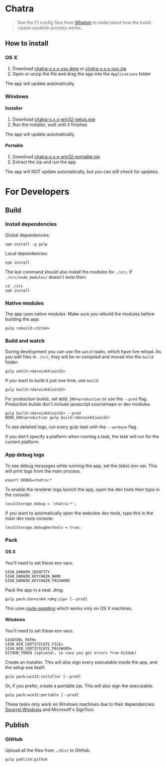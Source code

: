 # Chatra

> See the CI config files from [Whatsie](https://github.com/Aluxian/Whatsie) to understand how the build->pack->publish process works.

## How to install

### OS X

1. Download [chatra-x.x.x-osx.dmg][LR] or [chatra-x.x.x-osx.zip][LR]
2. Open or unzip the file and drag the app into the `Applications` folder

The app will update automatically.

### Windows

#### Installer

1. Download [chatra-x.x.x-win32-setup.exe][LR]
2. Run the installer, wait until it finishes

The app will update automatically.

#### Portable

1. Download [chatra-x.x.x-win32-portable.zip][LR]
2. Extract the zip and run the app

The app will NOT update automatically, but you can still check for updates.

# For Developers

## Build

### Install dependencies

Global dependencies:

```
npm install -g gulp
```

Local dependencies:

```
npm install
```

The last command should also install the modules for `./src`. If `./src/node_modules/` doesn't exist then:

```
cd ./src
npm install
```

### Native modules

The app uses native modules. Make sure you rebuild the modules before building the app:

```
gulp rebuild:<32|64>
```

### Build and watch

During development you can use the `watch` tasks, which have live reload. As you edit files in `./src`, they will be re-compiled and moved into the `build` folder:

```
gulp watch:<darwin64|win32>
```

If you want to build it just one time, use `build`:

```
gulp build:<darwin64|win32>
```

For production builds, set `NODE_ENV=production` or use the `--prod` flag. Production builds don't include javascript sourcemaps or dev modules.

```
gulp build:<darwin64|win32> --prod
NODE_ENV=production gulp build:<darwin64|win32>
```

To see detailed logs, run every gulp task with the `--verbose` flag.

If you don't specify a platform when running a task, the task will run for the current platform.

### App debug logs

To see debug messages while running the app, set the `DEBUG` env var. This will print logs from the main process.

```
export DEBUG=chatra:*
```

To enable the renderer logs launch the app, open the dev tools then type in the console:

```
localStorage.debug = 'chatra:*';
```

If you want to automatically open the webview dev tools, type this in the main dev tools console:

```
localStorage.debugDevTools = true;
```

### Pack

#### OS X

You'll need to set these env vars:

```
SIGN_DARWIN_IDENTITY
SIGN_DARWIN_KEYCHAIN_NAME
SIGN_DARWIN_KEYCHAIN_PASSWORD
```

Pack the app in a neat .dmg:

```
gulp pack:darwin64:<dmg:zip> [--prod]
```

This uses [node-appdmg](https://www.npmjs.com/package/appdmg) which works only on OS X machines.

#### Windows

You'll need to set these env vars:

```
SIGNTOOL_PATH=
SIGN_WIN_CERTIFICATE_FILE=
SIGN_WIN_CERTIFICATE_PASSWORD=
GITHUB_TOKEN (optional, in case you get errors from GitHub)
```

Create an installer. This will also sign every executable inside the app, and the setup exe itself:

```
gulp pack:win32:installer [--prod]
```

Or, if you prefer, create a portable zip. This will also sign the executable:

```
gulp pack:win32:portable [--prod]
```

These tasks only work on Windows machines due to their dependencies: [Squirrel.Windows](https://github.com/Squirrel/Squirrel.Windows) and Microsoft's SignTool.

## Publish

### GitHub

Upload all the files from `./dist` to GitHub.

```
gulp publish:github
```

[LR]: https://github.com/chatr/desktop/releases/latest
